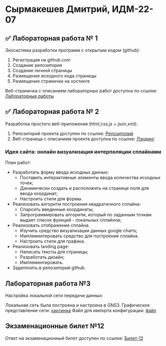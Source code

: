 # Сырмакешев Дмитрий, ИДМ-22-07

## ✅ Лабораторная работа № 1

Экосистема разработки программ с открытым кодом (github):

1. Регистрация на github.com
2. Создание репозитория
3. Создание личной страницы
4. Размещение исходного кода страницы
5. Размещение странички на хостинге

Веб-страничка с описанием лабораторных работ доступна по ссылке: [Лабораторные работы](https://divoskov.github.io/inet_labs/)

## ✅ Лабораторная работа № 2

Разработка простого веб-приложения (html,css,js + json,xml):

1. Репозиторий проекта доступен по ссылке: [Репозиторий](https://github.com/divoskov/inet_lab2)
2. Веб-страница с описанием проекта доступна по ссылке: [Лэндинг](https://divoskov.github.io/inet_lab2/)

### Идея сайта: онлайн визуализация интерполяции сплайнами
План работ:
* Разработать форму ввода исходных данных:
  + Поставить интерактивные элементы ввода количества исходных точек;
  + Динамически создать и расположить на странице поля для ввода координат;
  + Настроить стили для формы.
* Реализовать алгоритм построения квадратичного сплайна:
  + Спарсить введенные координаты;
  + Запрограммировать алгоритм, который по заданным точкам выдает список функций - локальных сплайнов;
* Реализовать отображение сплайна.
  + Изучить средство визуализации данных google charts;
  + Имплементировать средство для построения сплайна.
  + Настроить стили для графика.
* Реализовать landing page:
  + Написать тексты для страницы;
  + Разработать дизайн;
  + Имплементировать.
* Задеплоить в репозиторий github.

## Лабораторная работа №3

Настройка локальной сети передачи данных:

Локальная сеть была построена и настроена в GNS3.
Графическое представление сети: [картинка](https://github.com/divoskov/inet_labs/blob/main/scrnsht.png)
Файл для импорта конфигурации: [файл]()

##  Экзаменационные билет №12

Ответ на экзаменационный билет доступен по ссылке: [Билет-12](https://github.com/stankin/inet-2022/wiki/exam12)
